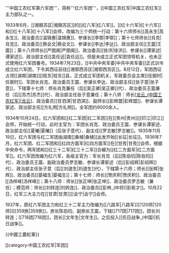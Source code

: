 '''中国工农红军第六军团'''，简称'''红六军团'''，[[中国工农红军|中国工农红军]]主力部队之一。

1933年6月，[[湘赣苏区|湘赣苏区]]的[[红八军|红八军]]、[[红十六军|红十六军]]和[[红十八军|红十八军]]会师，改编为三个师统一行动：第十六师师长[[高永生|高永生]]、政治委员[[温锦惠|温锦惠]]、参谋长[[李鄂|李鄂]]；第十七师师长[[肖克|肖克]]、政治委员[[蔡会文|蔡会文]]、参谋长[[李达|李达]]、政治部主任[[王震|王震]]；第十八师师长[[严图阁|严图阁]]、政治委员[[徐洪|徐洪]]、参谋长[[谭家述|谭家述]]、政治部主任[[袁任远|袁任远]]。但是未成立正式军团领导机关，也未正式使用红六军团番号。1934年7月23日，[[中共中央军委|中共中央军委]]正式训令成立红六军团，下令其西征前往[[湘鄂西苏区|湘鄂西苏区]]。8月12日，军团西征占领[[湖南|湖南]][[桂东|桂东]]县，正式成立军团机关，军政委员会主席[[任弼时|任弼时]]、军团长肖克、政治委员王震、参谋长李达、政治部主任[[张子意|张子意]]，下辖第十七师：师长肖克兼任（后[[吴正卿|吴正卿]]代）、政治委员王震兼任（后[[苏杰|苏杰]]代）、政治部主任张子意兼任；第十八师：师长[[龙云_(中国工农红军)|龙云]](后[[邝朱权|邝朱权]]代)、政治委员[[甘泗淇|甘泗淇]]、副师长[[彭辉盟|彭辉盟]]、参谋长谭家述、政治部主任[[方礼明|方礼明]]。全军团约9000余人。

1934年10月24日，红六军团和[[红二军团|红二军团]]在[[贵州|贵州]][[印江|印江]]会师，开始统一行动，此时主官为：军团长肖克、政治委员王震、参谋长谭家述、政治部主任[[夏曦|夏曦]]（后张子意代）、副主任[[罗志敏|罗志敏]]。1935年11月19日，红六军团与红二军团由湖南[[桑植|桑植]]出发开始[[长征|长征]]。1936年7月，红六军团、红二军团和[[红四方面军|红四方面军]]在[[甘孜|甘孜]]会师，根据中央命令，两军团和[[红三十二军|红三十二军]]合编为[[红二方面军|红二方面军]]。红六军团改编为红六军，各级主官为：军长肖克（后[[陈伯钧|陈伯钧]]代）、政治委员王震、副政治委员罗志敏、参谋长谭家述（后[[彭绍辉|彭绍辉]]代）、政治部主任张子意（后[[刘道生|刘道生]]代），下辖第十六师；师长[[张辉|张辉]]、政治委员[[晏福生|晏福生]]；第十七师：师长[[贺庆积|贺庆积]]、政治委员[[汤祥峰|汤祥峰]]；第十八师：师长[[张正坤|张正坤]]、政治委员罗志敏（兼任）；模范师：师长[[刘转连|刘转连]]、政治委员[[彭林_(中将)|彭栋才]]。10月22日，红军三大主力在[[甘肃|甘肃]][[会宁|会宁]]会师。

1937年，原红六军团主力和红三十二军主力改编为[[八路军|八路军]][[120师|120师]][[359旅|359旅]]，旅长陈伯钧、副旅长王震，下辖[[717团|717团]]，团长刘转连；[[718团|718团]]，团长[[文年生|文年生]]。之后投入[[抗日战争_(中国)|抗日战争]]。

{{中國工農紅軍}}

[[category:中国工农红军|军团]]